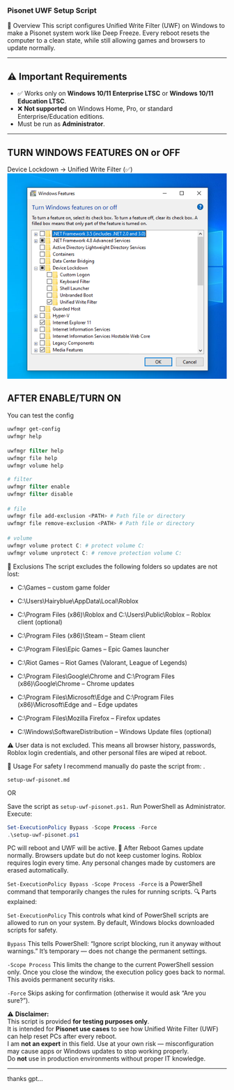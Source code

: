 ### Pisonet UWF Setup Script

📌 Overview
This script configures Unified Write Filter (UWF) on Windows to make a Pisonet system work like Deep Freeze.
Every reboot resets the computer to a clean state, while still allowing games and browsers to update normally.

---

## ⚠️ Important Requirements

- ✅ Works only on **Windows 10/11 Enterprise LTSC** or **Windows 10/11 Education LTSC**.  
- ❌ **Not supported** on Windows Home, Pro, or standard Enterprise/Education editions.  
- Must be run as **Administrator**.  

---

## TURN WINDOWS FEATURES ON or OFF
Device Lockdown -> Unified Write Filter (✅) \
![Alt text](./assets/win_feature.png)


## AFTER ENABLE/TURN ON
You can test the config
```powershell
uwfmgr get-config
uwfmgr help

uwfmgr filter help
uwfmgr file help
uwfmgr volume help
```

```powershell
# filter
uwfmgr filter enable
uwfmgr filter disable

# file
uwfmgr file add-exclusion <PATH> # Path file or directory
uwfmgr file remove-exclusion <PATH> # Path file or directory

# volume
uwfmgr volume protect C: # protect volume C:
uwfmgr volume unprotect C: # remove protection volume C:

```

📂 Exclusions
   The script excludes the following folders so updates are not lost:

   - C:\Games – custom game folder

   - C:\Users\Hairyblue\AppData\Local\Roblox

   - C:\Program Files (x86)\Roblox and C:\Users\Public\Roblox – Roblox client (optional)

   - C:\Program Files (x86)\Steam – Steam client

   - C:\Program Files\Epic Games – Epic Games launcher

   - C:\Riot Games – Riot Games (Valorant, League of Legends)
   
   - C:\Program Files\Google\Chrome and C:\Program Files (x86)\Google\Chrome – Chrome updates

   - C:\Program Files\Microsoft\Edge and C:\Program Files (x86)\Microsoft\Edge and  – Edge updates

   - C:\Program Files\Mozilla Firefox – Firefox updates

   - C:\Windows\SoftwareDistribution – Windows Update files (optional)

⚠️ User data is not excluded. This means all browser history, passwords, Roblox login credentials, and other personal files are wiped at reboot.

🚀 Usage
For safety I recommend manually do paste the script from: .
```
setup-uwf-pisonet.md
```

OR

Save the script as `setup-uwf-pisonet.ps1.`
Run PowerShell as Administrator.
Execute:
```powershell
Set-ExecutionPolicy Bypass -Scope Process -Force
.\setup-uwf-pisonet.ps1
```

PC will reboot and UWF will be active.
🔄 After Reboot
Games update normally.
Browsers update but do not keep customer logins.
Roblox requires login every time.
Any personal changes made by customers are erased automatically.



`Set-ExecutionPolicy Bypass -Scope Process -Force` is a PowerShell command that temporarily changes the rules for running scripts.
🔍 Parts explained:

`Set-ExecutionPolicy`
This controls what kind of PowerShell scripts are allowed to run on your system. By default, Windows blocks downloaded scripts for safety.

`Bypass`
This tells PowerShell:
“Ignore script blocking, run it anyway without warnings.”
It’s temporary — does not change the permanent settings.

`-Scope Process`
This limits the change to the current PowerShell session only.
Once you close the window, the execution policy goes back to normal.
This avoids permanent security risks.

`-Force`
Skips asking for confirmation (otherwise it would ask “Are you sure?”).


⚠️ **Disclaimer:**  
This script is provided **for testing purposes only**.  
It is intended for **Pisonet use cases** to see how Unified Write Filter (UWF) can help reset PCs after every reboot.  
I am **not an expert** in this field. Use at your own risk — misconfiguration may cause apps or Windows updates to stop working properly.  
Do **not** use in production environments without proper IT knowledge.

---

thanks gpt...